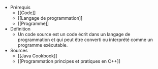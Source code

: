 - Prérequis
	- [[Code]]
	- [[Langage de programmation]]
	- [[Programme]]
- Définition
	-	Un code source est un code écrit dans un langage de programmation et qui peut être converti ou interprété comme un programme exécutable.
- Sources
	- [[Java Cookbook]]
	- [[Programmation principes et pratiques en C++]]
